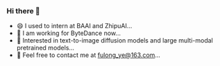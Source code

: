 ### Hi there 👋

<!--
**superhero-7/superhero-7** is a ✨ _special_ ✨ repository because its `README.md` (this file) appears on your GitHub profile.

Here are some ideas to get you started:

- 🔭 I’m currently working on ...
- 🌱 I’m currently learning ...
- 👯 I’m looking to collaborate on ...
- 🤔 I’m looking for help with ...
- 💬 Ask me about ...
- 📫 How to reach me: ...
- 😄 Pronouns: ...
- ⚡ Fun fact: ...
-->

- 😄 I used to intern at BAAI and ZhipuAI...
- 👯 I am working for ByteDance now...
- 🌱 Interested in text-to-image diffusion models and large multi-modal pretrained models...
- 💬 Feel free to contact me at fulong_ye@163.com...
